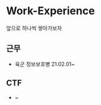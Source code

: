 # Work-Experience
<p>앞으로 하나씩 쌓아가보자<p>
<p></p>
<h2>근무</h2>
<ul>
  <li>육군 정보보호병 21.02.01~</li>
</ul>
<h2>CTF</h2>
<ul>
  <li>~</li>
</ul>
